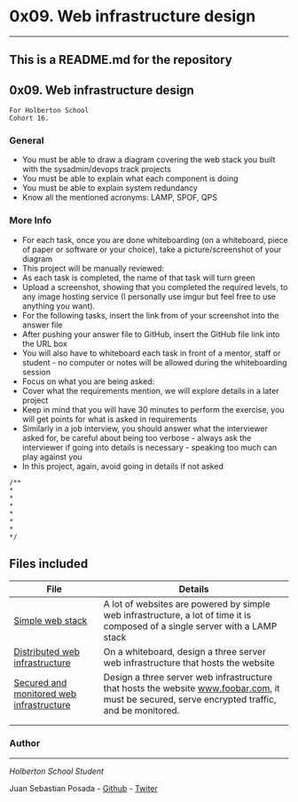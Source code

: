 # 0x09. Web infrastructure design
***
## This is a README.md for the repository
## 0x09. Web infrastructure design
```
For Holberton School
Cohort 16.
```
### General
* You must be able to draw a diagram covering the web stack you built with the sysadmin/devops track projects
* You must be able to explain what each component is doing
* You must be able to explain system redundancy
* Know all the mentioned acronyms: LAMP, SPOF, QPS

### More Info
* For each task, once you are done whiteboarding (on a whiteboard, piece of paper or software or your choice), take a picture/screenshot of your diagram
* This project will be manually reviewed:
* As each task is completed, the name of that task will turn green
* Upload a screenshot, showing that you completed the required levels, to any image hosting service (I personally use imgur but feel free to use anything you want).
* For the following tasks, insert the link from of your screenshot into the answer file
* After pushing your answer file to GitHub, insert the GitHub file link into the URL box
* You will also have to whiteboard each task in front of a mentor, staff or student - no computer or notes will be allowed during the whiteboarding session
* Focus on what you are being asked:
* Cover what the requirements mention, we will explore details in a later project
* Keep in mind that you will have 30 minutes to perform the exercise, you will get points for what is asked in requirements
* Similarly in a job interview, you should answer what the interviewer asked for, be careful about being too verbose - always ask the interviewer if going into details is necessary - speaking too much can play against you
* In this project, again, avoid going in details if not asked

```
/**
*
*
*
*
*
*
*/

```

## Files included

| File                 | Details                                    |
|--------------------- | ------------------------------------------ |
| [Simple web stack](https://imgur.com/a/CwUhstV) |A lot of websites are powered by simple web infrastructure, a lot of time it is composed of a single server with a LAMP stack	       |
| [Distributed web infrastructure](https://imgur.com/a/ISYvknS) | On a whiteboard, design a three server web infrastructure that hosts the website	       |
| [Secured and monitored web infrastructure](https://imgur.com/a/4uoJryb) | Design a three server web infrastructure that hosts the website www.foobar.com, it must be secured, serve encrypted traffic, and be monitored.	       |
| [](./)  |	       |
| [](./)  |	       |

### Author
***
*Holberton School Student*

Juan Sebastian Posada  - [Github](https://github.com/Juansepo13) - [Twiter](https://twitter.com/@JuanSeb35904130)
